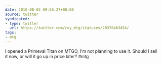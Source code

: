 ```yaml
---
date: 2010-08-05 09:58:27+00:00
source: twitter
syndicated:
- type: twitter
  url: https://twitter.com/roy_mtg/statuses/20376463454/
tags:
- mtg
---
```


I opened a Primeval Titan on MTGO, I'm not planning to use it. Should I sell it now, or will it go up in price later? #mtg